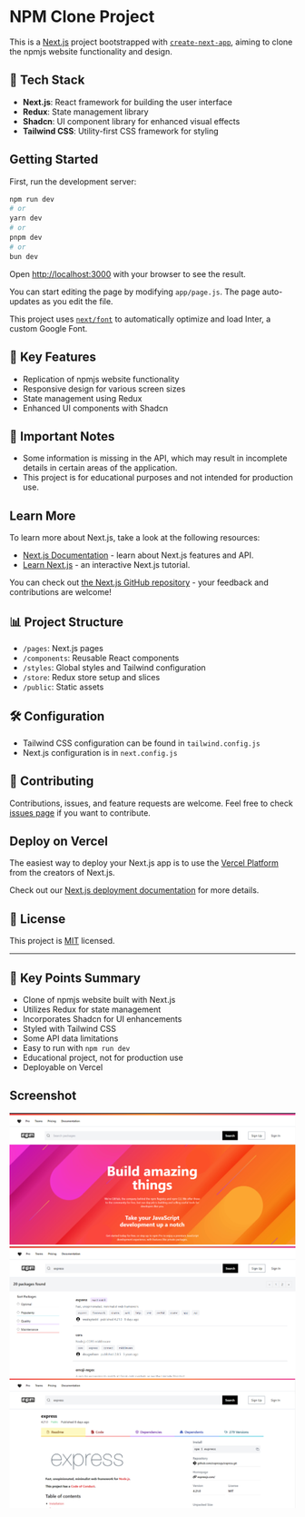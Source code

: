 # NPM Clone Project


This is a [Next.js](https://nextjs.org/) project bootstrapped with [`create-next-app`](https://github.com/vercel/next.js/tree/canary/packages/create-next-app), aiming to clone the npmjs website functionality and design.

## 🚀 Tech Stack

- **Next.js**: React framework for building the user interface
- **Redux**: State management library
- **Shadcn**: UI component library for enhanced visual effects
- **Tailwind CSS**: Utility-first CSS framework for styling

## Getting Started

First, run the development server:

```bash
npm run dev
# or
yarn dev
# or
pnpm dev
# or
bun dev
```

Open [http://localhost:3000](http://localhost:3000) with your browser to see the result.

You can start editing the page by modifying `app/page.js`. The page auto-updates as you edit the file.

This project uses [`next/font`](https://nextjs.org/docs/basic-features/font-optimization) to automatically optimize and load Inter, a custom Google Font.

## 🌟 Key Features

- Replication of npmjs website functionality
- Responsive design for various screen sizes
- State management using Redux
- Enhanced UI components with Shadcn

## 📌 Important Notes

- Some information is missing in the API, which may result in incomplete details in certain areas of the application.
- This project is for educational purposes and not intended for production use.

## Learn More

To learn more about Next.js, take a look at the following resources:

- [Next.js Documentation](https://nextjs.org/docs) - learn about Next.js features and API.
- [Learn Next.js](https://nextjs.org/learn) - an interactive Next.js tutorial.

You can check out [the Next.js GitHub repository](https://github.com/vercel/next.js/) - your feedback and contributions are welcome!

## 📊 Project Structure

- `/pages`: Next.js pages
- `/components`: Reusable React components
- `/styles`: Global styles and Tailwind configuration
- `/store`: Redux store setup and slices
- `/public`: Static assets

## 🛠️ Configuration

- Tailwind CSS configuration can be found in `tailwind.config.js`
- Next.js configuration is in `next.config.js`

## 🤝 Contributing

Contributions, issues, and feature requests are welcome. Feel free to check [issues page](https://github.com/your-username/npm-clone-project/issues) if you want to contribute.

## Deploy on Vercel

The easiest way to deploy your Next.js app is to use the [Vercel Platform](https://vercel.com/new?utm_medium=default-template&filter=next.js&utm_source=create-next-app&utm_campaign=create-next-app-readme) from the creators of Next.js.

Check out our [Next.js deployment documentation](https://nextjs.org/docs/deployment) for more details.

## 📜 License

This project is [MIT](https://choosealicense.com/licenses/mit/) licensed.

---

## 🔑 Key Points Summary

- Clone of npmjs website built with Next.js
- Utilizes Redux for state management
- Incorporates Shadcn for UI enhancements
- Styled with Tailwind CSS
- Some API data limitations
- Easy to run with `npm run dev`
- Educational project, not for production use
- Deployable on Vercel

## Screenshot

![Screenshot](./public/npm.png)
![Screenshot](./public/npm1.png)
![Screenshot](./public/npm2.png)